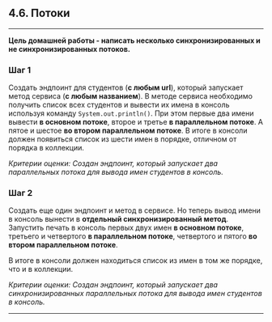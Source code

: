 ## 4.6. Потоки

***
**Цель домашней работы - написать несколько синхронизированных и не синхронизированных потоков.**

### Шаг 1

Создать эндпоинт для студентов (**с любым url**), который запускает метод сервиса (**с любым названием**). В методе сервиса необходимо получить список всех студентов и вывести их имена в консоль используя команду `System.out.println()`. При этом первые два имени вывести **в основном потоке**, второе и третье **в параллельном потоке**. А пятое и шестое **во втором параллельном потоке**. В итоге в консоли должен появиться список из шести имен в порядке, отличном от порядка в коллекции.

_Критерии оценки: Создан эндпоинт, который запускает два параллельных потока для вывода имен студентов в консоль._

### Шаг 2

Создать еще один эндпоинт и метод в сервисе. Но теперь вывод имени в консоль вынести в **отдельный синхронизированный метод**. Запустить печать в консоль первых двух имен **в основном потоке**, третьего и четвертого **в параллельном потоке**, четвертого и пятого **во втором параллельном потоке**.

В итоге в консоли должен находиться список из имен в том же порядке, что и в коллекции.


_Критерии оценки: Создан эндпоинт, который запускает два синхронизированных параллельных потока для вывода имен студентов в консоль._
***